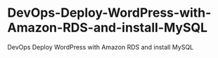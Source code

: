 # DevOps-Deploy-WordPress-with-Amazon-RDS-and-install-MySQL
DevOps Deploy WordPress with Amazon RDS and install MySQL
